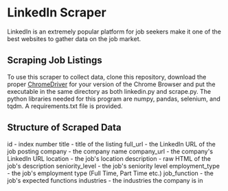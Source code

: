 # LinkedIn Scraper

LinkedIn is an extremely popular platform for job seekers make it one of the best websites to gather data on the job market.

## Scraping Job Listings

To use this scraper to collect data, clone this repository, download the proper [ChromeDriver](https://chromedriver.chromium.org/downloads) for your version of the Chrome Browser and put the executable in the same directory as both linkedin.py and scrape.py. The python libraries needed for this program are numpy, pandas, selenium, and tqdm. A requirements.txt file is provided.

## Structure of Scraped Data

id - index number
title - title of the listing
full_url - the LinkedIn URL of the job posting
company - the company name
company_url - the company's LinkedIn URL
location - the job's location
description - raw HTML of the job's description
seniority_level - the job's seniority level
employment_type - the job's employment type (Full Time, Part Time etc.)
job_function - the job's expected functions
industries - the industries the company is in
